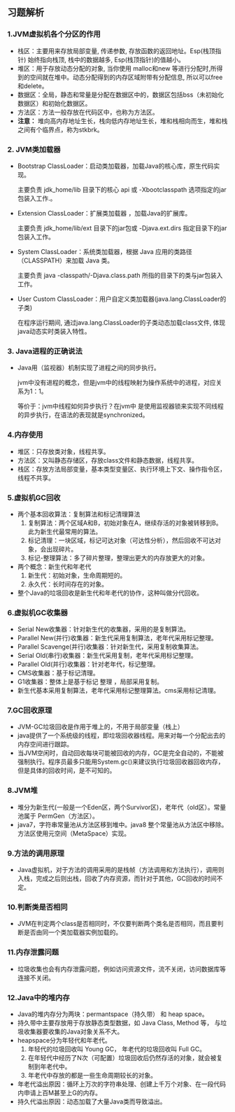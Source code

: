 ## 习题解析

###  1.JVM虚拟机各个分区的作用

- 栈区：主要用来存放局部变量, 传递参数, 存放函数的返回地址。Esp(栈顶指针)
  始终指向栈顶, 栈中的数据越多, Esp(栈顶指针)的值越小。
- 堆区：用于存放动态分配的对象, 当你使用 malloc和new 等进行分配时,所得到的空间就在堆中。动态分配得到的内存区域附带有分配信息, 所以可以free和delete。 
- 数据区：全局，静态和常量是分配在数据区中的，数据区包括bss（未初始化数据区）和初始化数据区。
- 方法区：方法一般存放在代码区中，也称为方法区。
- **注意：** 堆向高内存地址生长，栈向低内存地址生长，堆和栈相向而生，堆和栈之间有个临界点，称为stkbrk。

### 2. JVM类加载器

- Bootstrap ClassLoader：启动类加载器，加载Java的核心库，原生代码实现。

  主要负责 jdk_home/lib 目录下的核心 api 或 -Xbootclasspath 选项指定的jar包装入工作.。

  

- Extension ClassLoader：扩展类加载器 ，加载Java的扩展库。

  主要负责 jdk_home/lib/ext 目录下的jar包或 -Djava.ext.dirs 指定目录下的jar包装入工作。

  

- System ClassLoader：系统类加载器，根据 Java 应用的类路径（CLASSPATH）来加载 Java 类。

  主要负责 java -classpath/-Djava.class.path 所指的目录下的类与jar包装入工作。

  

- User Custom ClassLoader：用户自定义类加载器(java.lang.ClassLoader的子类)

  在程序运行期间, 通过java.lang.ClassLoader的子类动态加载class文件, 体现java动态实时类装入特性。

### 3. Java进程的正确说法

- Java用（监视器）机制实现了进程之间的同步执行。

  jvm中没有进程的概念，但是jvm中的线程映射为操作系统中的进程，对应关系为1：1。

  等价于：jvm中线程如何异步执行？在jvm中 是使用监视器锁来实现不同线程的异步执行，在语法的表现就是synchronized。

### 4.内存使用

- 堆区：只存放类对象，线程共享。
- 方法区：又叫静态存储区，存放class文件和静态数据，线程共享。
- 栈区：存放方法局部变量，基本类型变量区、执行环境上下文、操作指令区，线程不共享。

### 5.虚拟机GC回收

- 两个基本回收算法：复制算法和标记清理算法
  1. 复制算法：两个区域A和B，初始对象在A，继续存活的对象被转移到B。此为新生代最常用的算法。
  2. 标记清理：一块区域，标记可达对象（可达性分析），然后回收不可达对象，会出现碎片。
  3. 标记-整理算法：多了碎片整理，整理出更大的内存放更大的对象。
- 两个概念：新生代和年老代
  1. 新生代：初始对象，生命周期短的。
  2. 永久代：长时间存在的对象。
- 整个Java的垃圾回收是新生代和年老代的协作，这种叫做分代回收。

### 6.虚拟机GC收集器

- Serial New收集器：针对新生代的收集器，采用的是复制算法。
- Parallel New(并行)收集器：新生代采用复制算法，老年代采用标记整理。
- Parallel Scavenge(并行)收集器：针对新生代，采用复制收集算法。
- Serial Old(串行)收集器：新生代采用复制，老年代采用标记整理。
- Parallel Old(并行)收集器：针对老年代，标记整理。
- CMS收集器：基于标记清理。
- G1收集器：整体上是基于标记 整理 ，局部采用复制。
- 新生代基本采用复制算法，老年代采用标记整理算法。cms采用标记清理。

### 7.GC回收原理

- JVM-GC垃圾回收是作用于堆上的，不用于局部变量（栈上）
- java提供了一个系统级的线程，即垃圾回收器线程。用来对每一个分配出去的内存空间进行跟踪。
- 当JVM空闲时，自动回收每块可能被回收的内存，GC是完全自动的，不能被强制执行。程序员最多只能用System.gc()来建议执行垃圾回收器回收内存，但是具体的回收时间，是不可知的。

### 8.JVM堆

- 堆分为新生代(一般是一个Eden区，两个Survivor区)，老年代（old区）。常量池属于 PermGen（方法区）。
- java7，字符串常量池从方法区移到堆中。java8 整个常量池从方法区中移除。方法区使用元空间（MetaSpace）实现。

### 9.方法的调用原理

- Java虚拟机，对于方法的调用采用的是栈帧（方法调用和方法执行），调用则入栈，完成之后则出栈，回收了内存资源，而针对于其他，GC回收的时间不定。

### 10.判断类是否相同

- JVM在判定两个class是否相同时，不仅要判断两个类名是否相同，而且要判断是否由同一个类加载器实例加载的。

### 11.内存泄露问题

- 垃圾收集也会有内存泄露问题，例如访问资源文件，流不关闭，访问数据库等连接不关闭。

### 12.Java中的堆内存

-  Java的堆内存分为两块：permantspace（持久带） 和 heap space。
- 持久带中主要存放用于存放静态类型数据，如 Java Class, Method 等， 与垃圾收集器要收集的Java对象关系不大。
- heapspace分为年轻代和年老代。
  1. 年轻代的垃圾回收叫 Young GC， 年老代的垃圾回收叫 Full GC。
  2. 在年轻代中经历了N次（可配置）垃圾回收后仍然存活的对象，就会被复制到年老代中。
  3. 年老代中存放的都是一些生命周期较长的对象。
- 年老代溢出原因：循环上万次的字符串处理、创建上千万个对象、在一段代码内申请上百M甚至上G的内存。
- 持久代溢出原因：动态加载了大量Java类而导致溢出。